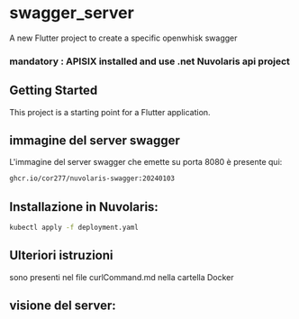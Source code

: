 # swagger_server

A new Flutter project to create a specific openwhisk swagger 

### mandatory : APISIX installed and use .net Nuvolaris api project

## Getting Started

This project is a starting point for a Flutter application.

## immagine del server swagger

L'immagine del server swagger che emette su porta 8080 è presente qui:

```bash
ghcr.io/cor277/nuvolaris-swagger:20240103
```

## Installazione in Nuvolaris:

```bash
kubectl apply -f deployment.yaml
```

## Ulteriori istruzioni
sono presenti nel file curlCommand.md nella cartella Docker

## visione del server:

